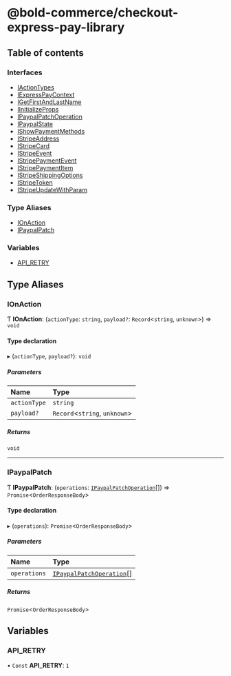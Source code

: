 # @bold-commerce/checkout-express-pay-library

## Table of contents

### Interfaces

- [IActionTypes](interfaces/IActionTypes.md)
- [IExpressPayContext](interfaces/IExpressPayContext.md)
- [IGetFirstAndLastName](interfaces/IGetFirstAndLastName.md)
- [IInitializeProps](interfaces/IInitializeProps.md)
- [IPaypalPatchOperation](interfaces/IPaypalPatchOperation.md)
- [IPaypalState](interfaces/IPaypalState.md)
- [IShowPaymentMethods](interfaces/IShowPaymentMethods.md)
- [IStripeAddress](interfaces/IStripeAddress.md)
- [IStripeCard](interfaces/IStripeCard.md)
- [IStripeEvent](interfaces/IStripeEvent.md)
- [IStripePaymentEvent](interfaces/IStripePaymentEvent.md)
- [IStripePaymentItem](interfaces/IStripePaymentItem.md)
- [IStripeShippingOptions](interfaces/IStripeShippingOptions.md)
- [IStripeToken](interfaces/IStripeToken.md)
- [IStripeUpdateWithParam](interfaces/IStripeUpdateWithParam.md)

### Type Aliases

- [IOnAction](modules.md#ionaction)
- [IPaypalPatch](modules.md#ipaypalpatch)

### Variables

- [API\_RETRY](modules.md#api_retry)

## Type Aliases

### IOnAction

Ƭ **IOnAction**: (`actionType`: `string`, `payload?`: `Record`<`string`, `unknown`\>) => `void`

#### Type declaration

▸ (`actionType`, `payload?`): `void`

##### Parameters

| Name | Type |
| :------ | :------ |
| `actionType` | `string` |
| `payload?` | `Record`<`string`, `unknown`\> |

##### Returns

`void`

___

### IPaypalPatch

Ƭ **IPaypalPatch**: (`operations`: [`IPaypalPatchOperation`](interfaces/IPaypalPatchOperation.md)[]) => `Promise`<`OrderResponseBody`\>

#### Type declaration

▸ (`operations`): `Promise`<`OrderResponseBody`\>

##### Parameters

| Name | Type |
| :------ | :------ |
| `operations` | [`IPaypalPatchOperation`](interfaces/IPaypalPatchOperation.md)[] |

##### Returns

`Promise`<`OrderResponseBody`\>

## Variables

### API\_RETRY

• `Const` **API\_RETRY**: ``1``
